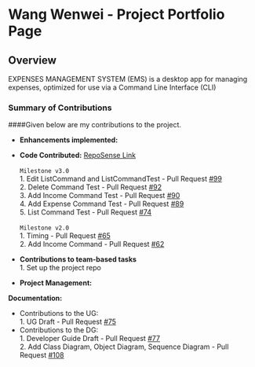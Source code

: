 # Wang Wenwei - Project Portfolio Page

## Overview

EXPENSES MANAGEMENT SYSTEM (EMS) is a desktop app for managing expenses, optimized for use via a Command Line
Interface (CLI)

### Summary of Contributions
####Given below are my contributions to the project.

* **Enhancements implemented:**

* **Code Contributed:** [RepoSense Link](https://nus-tic4001-ay2122s1.github.io/tp-dashboard/?search=&sort=groupTitle&sortWithin=title&timeframe=commit&mergegroup=&groupSelect=groupByRepos&breakdown=true&checkedFileTypes=docs~functional-code~test-code~other&since=2021-09-17&tabOpen=true&tabType=authorship&zFR=false&tabAuthor=e0373972&tabRepo=AY2122S1-TIC4001-F18-2%2Ftp%5Bmaster%5D&authorshipIsMergeGroup=false&authorshipFileTypes=docs~functional-code~test-code&authorshipIsBinaryFileTypeChecked=false)
  <br>
  <br> ```Milestone v3.0```
  <br> 1. Edit ListCommand and ListCommandTest - Pull Request [#99](https://github.com/AY2122S1-TIC4001-F18-2/tp/pull/99)
  <br> 2. Delete Command Test - Pull Request [#92](https://github.com/AY2122S1-TIC4001-F18-2/tp/pull/92)
  <br> 3. Add Income Command Test - Pull Request [#90](https://github.com/AY2122S1-TIC4001-F18-2/tp/pull/90)
  <br> 4. Add Expense Command Test - Pull Request [#89](https://github.com/AY2122S1-TIC4001-F18-2/tp/pull/89)
  <br> 5. List Command Test - Pull Request [#74](https://github.com/AY2122S1-TIC4001-F18-2/tp/pull/74)
  <br>
  <br> ```Milestone v2.0``` 
  <br> 1. Timing - Pull Request [#65](https://github.com/AY2122S1-TIC4001-F18-2/tp/pull/65)
  <br> 2. Add Income Command - Pull Request [#62](https://github.com/AY2122S1-TIC4001-F18-2/tp/pull/62)


* **Contributions to team-based tasks**
  <br> 1. Set up the project repo

* **Project Management:**

**Documentation:**
* Contributions to the UG:
  <br> 1. UG Draft - Pull Request [#75](https://github.com/AY2122S1-TIC4001-F18-2/tp/pull/75)
* Contributions to the DG:
  <br> 1. Developer Guide Draft - Pull Request [#77](https://github.com/AY2122S1-TIC4001-F18-2/tp/pull/77)
  <br> 2. Add Class Diagram, Object Diagram, Sequence Diagram - Pull Request [#108](https://github.com/AY2122S1-TIC4001-F18-2/tp/pull/108)
